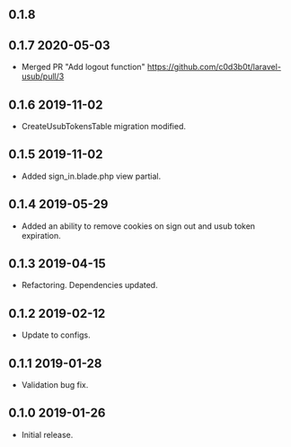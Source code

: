 ## 0.1.8

## 0.1.7 2020-05-03
* Merged PR "Add logout function" https://github.com/c0d3b0t/laravel-usub/pull/3

## 0.1.6 2019-11-02
* CreateUsubTokensTable migration modified.

## 0.1.5 2019-11-02
* Added sign_in.blade.php view partial.

## 0.1.4 2019-05-29
* Added an ability to remove cookies on sign out and usub token expiration.

## 0.1.3 2019-04-15
* Refactoring. Dependencies updated.

## 0.1.2 2019-02-12
* Update to configs.

## 0.1.1 2019-01-28
* Validation bug fix.

## 0.1.0 2019-01-26
* Initial release.

